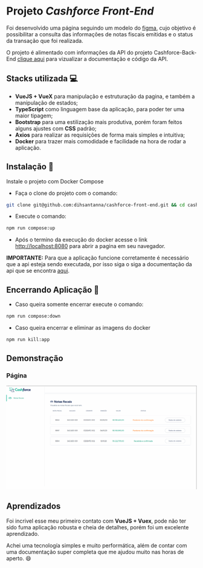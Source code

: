 
# Projeto *Cashforce Front-End*

Foi desenvolvido uma página seguindo um modelo do [figma](https://www.figma.com/file/m82rvaRyNaYV5VC4QcvaoZ/Teste-Cashfroce), cujo objetivo é possibilitar a consulta das informações de notas fiscais emitidas e o status da transação que foi realizada.

O projeto é alimentado com informações da API do projeto Cashforce-Back-End [clique aqui](https://github.com/dihsantanna/cashforce-back-end) para vizualizar a documentação e código da API.






## Stacks utilizada :computer:

* **VueJS + VueX** para manipulação e estruturação da pagina, e também a manipulação de estados;
* **TypeScript** como linguagem base da aplicação, para poder ter uma maior tipagem;
* **Bootstrap** para uma estilização mais produtiva, porém foram feitos alguns ajustes com **CSS** padrão;
* **Axios** para realizar as requisições de forma mais simples e intuitiva;
* **Docker** para trazer mais comodidade e facilidade na hora de rodar a aplicação.


## Instalação :rocket:

Instale o projeto com Docker Compose

* Faça o clone do projeto com o comando:
```bash
git clone git@github.com:dihsantanna/cashforce-front-end.git && cd cashforce-front-end
```

* Execute o comando:
```bash
npm run compose:up
```

* Após o termino da execução do docker acesse o link [http://localhost:8080](http://localhost:8080)
para abrir a pagina em seu navegador.

**IMPORTANTE:** Para que a aplicação funcione corretamente
é necessário que a api esteja sendo executada, por isso siga o 
siga a documentação da api que se encontra [aqui](https://github.com/dihsantanna/cashforce-back-end#iniciando-o-back-end-rocket).  
## Encerrando Aplicação :no_entry_sign:

* Caso queira somente encerrar execute o comando:
```bash
npm run compose:down
```

* Caso queira encerrar e eliminar as imagens do docker
```bash
npm run kill:app
```
## Demonstração

### Página
![demonstração da pagina](demononstracao.gif)


## Aprendizados

Foi incrivel esse meu primeiro contato com **VueJS + Vuex**, pode não ter sido fuma aplicação robusta e cheia de detalhes, porém foi um excelente aprendizado.

Achei uma tecnología simples e muito performática, além de contar com uma documentação super completa que me ajudou muito nas horas de aperto. :smile:
